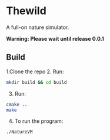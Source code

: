 # Thewild
A full-on nature simulator.

<strong>Warning: Please wait until release 0.0.1</strong>
## Build
1.Clone the repo
2. Run:
```bash
mkdir build && cd build
```
3. Run:
```bash
cmake ..
make
```
4. To run the program:
```bash
./NatureVM
```
